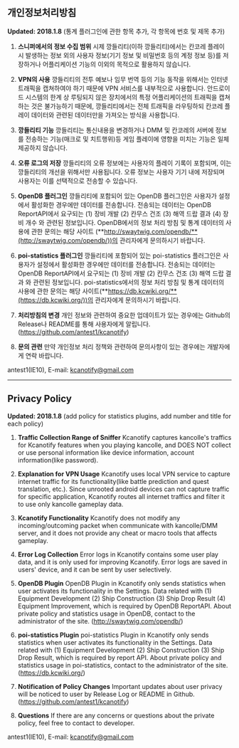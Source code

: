 ## 개인정보처리방침

**Updated: 2018.1.8** (통계 플러그인에 관한 항목 추가, 각 항목에 번호 및 제목 추가)

1. **스니퍼에서의 정보 수집 범위** 시제 깡들리티(이하 깡들리티)에서는 칸코레 플레이 시 발생하는 정보 외의 사용자 정보(기기 정보 및 비밀번호 등의 계정 정보 등)를 저장하거나 어플리케이션 기능의 이외의 목적으로 활용하지 않습니다.

2. **VPN의 사용** 깡들리티의 전투 예보나 임무 번역 등의 기능 동작을 위해서는 인터넷 트래픽을 캡쳐하여야 하기 때문에 VPN 서비스를 내부적으로 사용합니다. 안드로이드 시스템의 한계 상 루팅되지 않은 장치에서의 특정 어플리케이션의 트래픽을 캡쳐하는 것은 불가능하기 때문에, 깡들리티에서는 전체 트래픽을 라우팅하되 칸코레 플레이 데이터와 관련된 데이터만을 가져오는 방식을 사용합니다. 

3. **깡들리티 기능** 깡들리티는 통신내용을 변경하거나 DMM 및 칸코레의 서버에 정보를 전송하는 기능(매크로 및 치트행위)등 게임 플레이에 영향을 미치는 기능은 일체 제공하지 않습니다. 

4. **오류 로그의 저장** 깡들리티의 오류 정보에는 사용자의 플레이 기록이 포함되며, 이는 깡들리티의 개선을 위해서만 사용됩니다. 오류 정보는 사용자 기기 내에 저장되며 사용자는 이를 선택적으로 전송할 수 있습니다.

5. **OpenDB 플러그인** 깡들리티에 포함되어 있는 OpenDB 플러그인은 사용자가 설정에서 활성화한 경우에만 데이터를 전송합니다. 전송되는 데이터는 OpenDB ReportAPI에서 요구되는 (1) 장비 개발 (2) 칸무스 건조 (3) 해역 드랍 결과 (4) 장비 개수 와 관련된 정보입니다. 
OpenDB에서의 정보 처리 방침 및 통계 데이터의 사용에 관한 문의는 해당 사이트 (**http://swaytwig.com/opendb/**(http://swaytwig.com/opendb/))의 관리자에게 문의하시기 바랍니다.

6. **poi-statistics 플러그인** 깡들리티에 포함되어 있는 poi-statistics 플러그인은 사용자가 설정에서 활성화한 경우에만 데이터를 전송합니다. 전송되는 데이터는 OpenDB ReportAPI에서 요구되는 (1) 장비 개발 (2) 칸무스 건조 (3) 해역 드랍 결과 와 관련된 정보입니다.
poi-statistics에서의 정보 처리 방침 및 통계 데이터의 사용에 관한 문의는 해당 사이트(**https://db.kcwiki.org/**(https://db.kcwiki.org/))의 관리자에게 문의하시기 바랍니다. 

7. **처리방침의 변경** 개인 정보와 관련하여 중요한 업데이트가 있는 경우에는 Github의 Release나 README를 통해 사용자에게 알립니다. (https://github.com/antest1/kcanotify)

8. **문의 관련** 만약 개인정보 처리 정책와 관련하여 문의사항이 있는 경우에는 개발자에게 연락 바랍니다.

antest1(IE10), E-mail: kcanotify@gmail.com

<hr/>

## Privacy Policy 

**Updated: 2018.1.8** (add policy for statistics plugins, add number and title for each policy)

1. **Traffic Collection Range of Sniffer** Kcanotify captures kancolle's traffics for Kcanotify features when you playing kancolle, and DOES NOT collect or use personal information like device information, account information(like password).

2. **Explanation for VPN Usage** Kcanotify uses local VPN service to capture internet traffic for its functionality(like battle prediction and quest translation, etc.). Since unrooted android devices can not capture traffic for specific application, Kcanotify routes all internet traffics and filter it to use only kancolle gameplay data.

3. **Kcanotify Functionality** Kcanotify does not modify any incoming/outcoming packet when communicate with kancolle/DMM server, and it does not provide any cheat or macro tools that affects gameplay.

4. **Error Log Collection** Error logs in Kcanotify contains some user play data, and it is only used for improving Kcanotify. Error logs are saved in users' device, and it can be sent by user selectively.

5. **OpenDB Plugin** OpenDB Plugin in Kcanotify only sends statistics when user activates its functionality in the Settings. Data related with (1) Equipment Development (2) Ship Construction (3) Ship Drop Result (4) Equipment Improvement, which is required by OpenDB ReportAPI.
About private policy and statistics usage in OpenDB, contact to the administrator of the site. (http://swaytwig.com/opendb/)

6. **poi-statistics Plugin** poi-statistics Plugin in Kcanotify only sends statistics when user activates its functionality in the Settings. Data related with (1) Equipment Development (2) Ship Construction (3) Ship Drop Result, which is required by report API.
About private policy and statistics usage in poi-statistics, contact to the administrator of the site. (https://db.kcwiki.org/)

7. **Notification of Policy Changes** Important updates about user privacy will be noticed to user by Release Log or README in Github. (https://github.com/antest1/kcanotify)

8. **Questions** If there are any concerns or questions about the private policy, feel free to contact to developer.

antest1(IE10), E-mail: kcanotify@gmail.com
